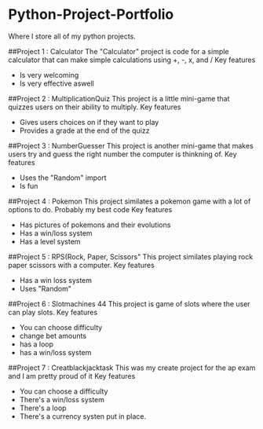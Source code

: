 # Python-Project-Portfolio
Where I store all of my python projects.

##Project 1 : Calculator
The "Calculator" project is code for a simple calculator that can make simple calculations using +, -, x, and /
Key features
 - Is very welcoming
 - Is very effective aswell

##Project 2 : MultiplicationQuiz
This project is a little mini-game that quizzes users on their ability to multiply.
Key features
 - Gives users choices on if they want to play
 - Provides a grade at the end of the quizz

##Project 3 : NumberGuesser
This project is another mini-game that makes users try and guess the right number the computer is thinkning of.
Key features
 - Uses the "Random" import
 - Is fun

##Project 4 : Pokemon
This project similates a pokemon game with a lot of options to do. Probably my best code
Key features
 - Has pictures of pokemons and their evolutions
 - Has a win/loss system
 - Has a level system

##Project 5 : RPS(Rock, Paper, Scissors"
This project similates playing rock paper scissors with a computer.
Key features
 - Has a win loss system
 - Uses "Random"

##Project 6 : Slotmachines 44
This project is game of slots where the user can play slots.
Key features
 - You can choose difficulty
 - change bet amounts
 - has a loop
 - has a win/loss system

##Project 7 : Creatblackjacktask
This was my create project for the ap exam and I am pretty proud of it
Key features
 - You can choose a difficulty
 - There's a win/loss system
 - There's a loop
 - There's a currency systen put in place.
